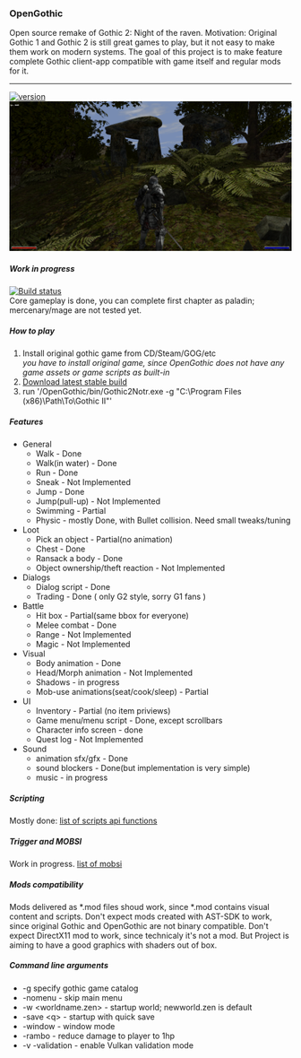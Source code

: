 ### OpenGothic
Open source remake of Gothic 2: Night of the raven.
Motivation: Original Gothic 1 and Gothic 2 is still great games to play, but it not easy to make them work on modern systems.
The goal of this project is to make feature complete Gothic client-app compatible with game itself and regular mods for it.

----
[![version](https://img.shields.io/github/release-pre/Try/opengothic?style=for-the-badge)](https://github.com/Try/opengothic/releases/latest)
![Screenshoot](doc/scr0.png)
##### Work in progress
[![Build status](https://ci.appveyor.com/api/projects/status/github/Try/opengothic?svg=true)](https://ci.appveyor.com/project/Try/opengothic)  
Core gameplay is done, you can complete first chapter as paladin; mercenary/mage are not tested yet.  

##### How to play
1. Install original gothic game from CD/Steam/GOG/etc  
*you have to install original game, since OpenGothic does not have any game assets or game scripts as built-in*
2. [Download latest stable build](https://github.com/Try/opengothic/releases/latest)
3. run '/OpenGothic/bin/Gothic2Notr.exe -g "C:\Program Files (x86)\Path\To\Gothic II"'

##### Features
* General
    * Walk - Done
    * Walk(in water) - Done
    * Run - Done
    * Sneak - Not Implemented
    * Jump - Done
    * Jump(pull-up) - Not Implemented
    * Swimming - Partial
    * Physic - mostly Done, with Bullet collision. Need small tweaks/tuning
* Loot
    * Pick an object - Partial(no animation)
    * Chest - Done
    * Ransack a body - Done
    * Object ownership/theft reaction - Not Implemented 
* Dialogs
    * Dialog script - Done
    * Trading - Done ( only G2 style, sorry G1 fans )
* Battle
    * Hit box - Partial(same bbox for everyone) 
    * Melee combat - Done
    * Range - Not Implemented
    * Magic - Not Implemented
* Visual
    * Body animation - Done
    * Head/Morph animation - Not Implemented
    * Shadows - in progress
    * Mob-use animations(seat/cook/sleep) - Partial
* UI
    * Inventory - Partial (no item priviews)
    * Game menu/menu script - Done, except scrollbars
    * Character info screen - done
    * Quest log - Not Implemented 
* Sound
    * animation sfx/gfx - Done
    * sound blockers - Done(but implementation is very simple)
    * music - in progress

##### Scripting
Mostly done: [list of scripts api functions](doc/script_api.md)

##### Trigger and MOBSI
Work in progress.
[list of mobsi](doc/vob.md)

##### Mods compatibility
Mods delivered as *.mod files shoud work, since *.mod contains visual content and scripts.
Don't expect mods created with AST-SDK to work, since original Gothic and OpenGothic are not binary compatible.
Don't expect DirectX11 mod to work, since technicaly it's not a mod. But Project is aiming to have a good graphics with shaders out of box.


##### Command line arguments
* -g specify gothic game catalog
* -nomenu - skip main menu
* -w <worldname.zen> - startup world; newworld.zen is default
* -save \<q> - startup with quick save
* -window - window mode
* -rambo - reduce damage to player to 1hp
* -v -validation - enable Vulkan validation mode
